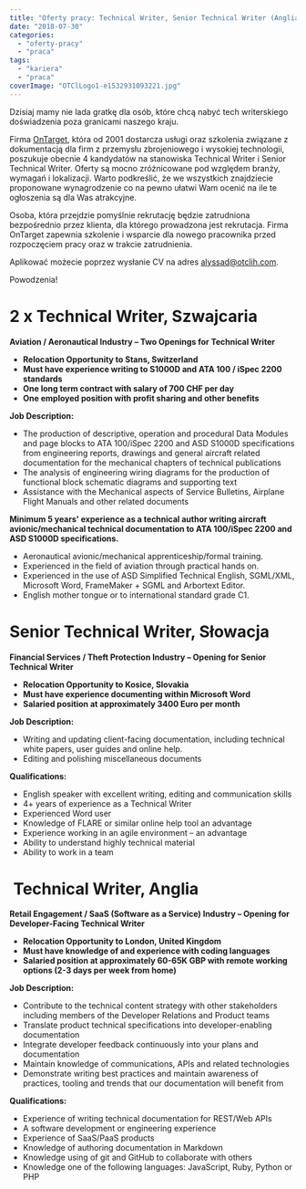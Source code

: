 ```yaml
---
title: "Oferty pracy: Technical Writer, Senior Technical Writer (Anglia, Szwajcaria, Słowacja)"
date: "2018-07-30"
categories: 
  - "oferty-pracy"
  - "praca"
tags: 
  - "kariera"
  - "praca"
coverImage: "OTClLogo1-e1532931093221.jpg"
---
```


Dzisiaj mamy nie lada gratkę dla osób, które chcą nabyć tech writerskiego doświadzenia poza granicami naszego kraju.

Firma [OnTarget](http://ontargetcommunication.com/), która od 2001 dostarcza usługi oraz szkolenia związane z dokumentacją dla firm z przemysłu zbrojeniowego i wysokiej technologii, poszukuje obecnie 4 kandydatów na stanowiska Technical Writer i Senior Technical Writer. Oferty są mocno zróżnicowane pod względem branży, wymagań i lokalizacji. Warto podkreślić, że we wszystkich znajdziecie proponowane wynagrodzenie co na pewno ułatwi Wam ocenić na ile te ogłoszenia są dla Was atrakcyjne.

Osoba, która przejdzie pomyślnie rekrutację będzie zatrudniona bezpośrednio przez klienta, dla którego prowadzona jest rekrutacja. Firma OnTarget zapewnia szkolenie i wsparcie dla nowego pracownika przed rozpoczęciem pracy oraz w trakcie zatrudnienia.

Aplikować możecie poprzez wysłanie CV na adres [alyssad@otclih.com](mailto:alyssad@otclih.com).

Powodzenia!

# 2 x Technical Writer, Szwajcaria

**Aviation / Aeronautical Industry – Two Openings for Technical Writer**

- **Relocation Opportunity to Stans, Switzerland**
- **Must have experience writing to S1000D and ATA 100 / iSpec 2200 standards**
- **One long term contract with salary of 700 CHF per day**
- **One employed position with profit sharing and other benefits**

**Job Description:**

- The production of descriptive, operation and procedural Data Modules and page blocks to ATA 100/iSpec 2200 and ASD S1000D specifications from engineering reports, drawings and general aircraft related documentation for the mechanical chapters of technical publications
- The analysis of engineering wiring diagrams for the production of functional block schematic diagrams and supporting text
- Assistance with the Mechanical aspects of Service Bulletins, Airplane Flight Manuals and other related documents

**Minimum 5 years' experience as a technical author writing aircraft avionic/mechanical technical documentation to ATA 100/iSpec 2200 and ASD S1000D specifications.** 

- Aeronautical avionic/mechanical apprenticeship/formal training.
- Experienced in the field of aviation through practical hands on.
- Experienced in the use of ASD Simplified Technical English, SGML/XML, Microsoft Word, FrameMaker + SGML and Arbortext Editor.
- English mother tongue or to international standard grade C1.

# Senior Technical Writer, Słowacja

**Financial Services / Theft Protection Industry – Opening for Senior Technical Writer**

- **Relocation Opportunity to Kosice, Slovakia**
- **Must have experience documenting within Microsoft Word**
- **Salaried position at approximately 3400 Euro per month**

**Job Description:**

- Writing and updating client-facing documentation, including technical white papers, user guides and online help.
- Editing and polishing miscellaneous documents

**Qualifications:**

- English speaker with excellent writing, editing and communication skills
- 4+ years of experience as a Technical Writer
- Experienced Word user
- Knowledge of FLARE or similar online help tool an advantage
- Experience working in an agile environment – an advantage
- Ability to understand highly technical material
- Ability to work in a team

#  **Technical Writer, Anglia**

**Retail Engagement / SaaS (Software as a Service) Industry – Opening for Developer-Facing Technical Writer**

- **Relocation Opportunity to London, United Kingdom**
- **Must have knowledge of and experience with coding languages**
- **Salaried position at approximately 60-65K GBP with remote working options (2-3 days per week from home)**

**Job Description:**

- Contribute to the technical content strategy with other stakeholders including members of the Developer Relations and Product teams
- Translate product technical specifications into developer-enabling documentation
- Integrate developer feedback continuously into your plans and documentation
- Maintain knowledge of communications, APIs and related technologies
- Demonstrate writing best practices and maintain awareness of practices, tooling and trends that our documentation will benefit from

**Qualifications:**

- Experience of writing technical documentation for REST/Web APIs
- A software development or engineering experience
- Experience of SaaS/PaaS products
- Knowledge of authoring documentation in Markdown
- Knowledge using of git and GitHub to collaborate with others
- Knowledge one of the following languages: JavaScript, Ruby, Python or PHP
